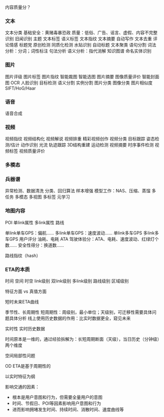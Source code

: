 
内容质量分？

### 文本
文本分类
基础安全：黄赌毒暴恐政
质量：低俗、广告、谣言、虚假、内容不完整识别
旧闻识别
主题
文本标签
语义标签
文本指纹
文本摘要
自动写作
文本去重
评论情感
标题党
原创检测
同质化检测
水贴识别
自动标题
文本聚类
语句分割
词法分析：分词；词性标注
句法分析
语义分析：指代消解
知识图谱
命名实体识别

### 图片
图片评级
图片标签
图片指纹
智能裁图
智能选图
图片摘要
图像质量评价
智能封面图
OCR
人脸识别
目标检测
语义分割
实例分割
图片分类
图像分类
图片相似度
SIFT/HoG/Haar

### 语音
语音合成

### 视频
视频指纹
视频结构化
视频解说
视频排重
精彩视频创作
视频分类
目标跟踪
姿态检测/估计
动作识别
光流
轨迹跟踪
3D结构重建
运动检测
视频摘要
时序事件检测
视频标签
视频质量评价

### 多模态


### 兵器谱
异常检测、数据清洗
分类、回归算法
样本增强
模型工作：NAS、压缩、蒸馏
多任务
多模态
多视图
多标签
元学习

### 地图内容
POI
单link属性
多link属性
路线

单link单车GPS：偏航……
多link单车GPS：速度波动……
单link多车GPS
多link多车GPS
用户评分
油耗、电耗
ATA
驾驶体验分：ATA、电耗、速度波动、红绿灯个数……
安全性得分：换道数……

路线指纹（hash）

### ETA的本质
时间
空间
时空
link级别
双link级别
多link级别
路线级别
区域级别

特征方面 vs 真值方面

短时未来ETA曲线

季节性、长周期性
短周期性：周级别，最小单位；天级别，可迁移性需要具体问题具体分析
线上使用历史数据的作用：比实时数据更全，窥见未来

实时性
实时历史数据

时间原本是一维的，通过经验拆解为：长短周期断面（天级），当日历史（分钟级）两个维度

空间局部性问题

OD ETA是基于周期性的

以实时特征为纲

影响交通的因素：
- 根本是用户意图和行为，但需要全量用户的意图
- 时间、节假日、POI等因素影响用户意图和行为
- 进而影响拥堵发生时间、持续时间、消散时间、速度曲线等
